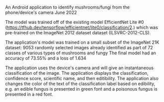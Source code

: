 An Android application to identify mushrooms/fungi from the phone/device's camera
June 2022

The model was trained off of the existing model EfficientNet Lite #0 (https://tfhub.dev/tensorflow/efficientnet/lite0/classification/2.)
which was pre-trained on the ImageNet 2012 dataset dataset (ILSVRC-2012-CLS).

The application's model was trained on a small subset of the ImageNet 21K dataset:
9053 randomly selected images already identified as part of 72 classes of various types of mushrooms and fungy
The final model had an accuracy of 73.55% and a loss of 1.634

The application uses the device's camera and will give an instantaneous classification of the image.
The application displays the classification, confidence score, scientific name, and then editibility.
The application also changes the color of the text of the classification label based on edibility,
e.g. an edible fungus is presented in green font and a poisonous fungus is presented in a red font.
